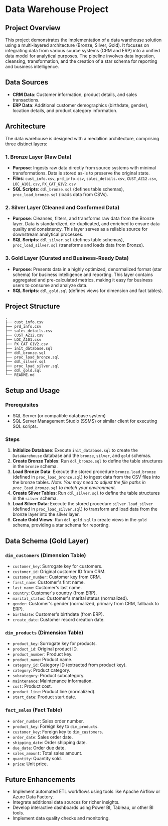# Data Warehouse Project

## Project Overview
This project demonstrates the implementation of a data warehouse solution using a multi-layered architecture (Bronze, Silver, Gold). It focuses on integrating data from various source systems (CRM and ERP) into a unified data model for analytical purposes. The pipeline involves data ingestion, cleansing, transformation, and the creation of a star schema for reporting and business intelligence.

## Data Sources
- **CRM Data**: Customer information, product details, and sales transactions.
- **ERP Data**: Additional customer demographics (birthdate, gender), location details, and product category information.

## Architecture
The data warehouse is designed with a medallion architecture, comprising three distinct layers:

### 1. Bronze Layer (Raw Data)
- **Purpose**: Ingests raw data directly from source systems with minimal transformations. Data is stored as-is to preserve the original state.
- **Files**: `cust_info.csv`, `prd_info.csv`, `sales_details.csv`, `CUST_AZ12.csv`, `LOC_A101.csv`, `PX_CAT_G1V2.csv`
- **SQL Scripts**: `ddl_bronze.sql` (defines table schemas), `proc_load_bronze.sql` (loads data from CSVs).

### 2. Silver Layer (Cleaned and Conformed Data)
- **Purpose**: Cleanses, filters, and transforms raw data from the Bronze layer. Data is standardized, de-duplicated, and enriched to ensure data quality and consistency. This layer serves as a reliable source for downstream analytical processes.
- **SQL Scripts**: `ddl_silver.sql` (defines table schemas), `proc_load_silver.sql` (transforms and loads data from Bronze).

### 3. Gold Layer (Curated and Business-Ready Data)
- **Purpose**: Presents data in a highly optimized, denormalized format (star schema) for business intelligence and reporting. This layer contains aggregated and pre-calculated metrics, making it easy for business users to consume and analyze data.
- **SQL Scripts**: `ddl_gold.sql` (defines views for dimension and fact tables).

## Project Structure
```
.
├── cust_info.csv
├── prd_info.csv
├── sales_details.csv
├── CUST_AZ12.csv
├── LOC_A101.csv
├── PX_CAT_G1V2.csv
├── init_database.sql
├── ddl_bronze.sql
├── proc_load_bronze.sql
├── ddl_silver.sql
├── proc_load_silver.sql
├── ddl_gold.sql
└── README.md
```

## Setup and Usage

### Prerequisites
- SQL Server (or compatible database system)
- SQL Server Management Studio (SSMS) or similar client for executing SQL scripts.

### Steps
1. **Initialize Database**: Execute `init_database.sql` to create the `DataWarehouse` database and the `bronze`, `silver`, and `gold` schemas.
2. **Create Bronze Tables**: Run `ddl_bronze.sql` to define the table structures in the `bronze` schema.
3. **Load Bronze Data**: Execute the stored procedure `bronze.load_bronze` (defined in `proc_load_bronze.sql`) to ingest data from the CSV files into the bronze tables. *Note: You may need to adjust the file paths in `proc_load_bronze.sql` to match your environment.*
4. **Create Silver Tables**: Run `ddl_silver.sql` to define the table structures in the `silver` schema.
5. **Load Silver Data**: Execute the stored procedure `silver.load_silver` (defined in `proc_load_silver.sql`) to transform and load data from the bronze layer into the silver layer.
6. **Create Gold Views**: Run `ddl_gold.sql` to create views in the `gold` schema, providing a star schema for reporting.

## Data Schema (Gold Layer)

### `dim_customers` (Dimension Table)
- `customer_key`: Surrogate key for customers.
- `customer_id`: Original customer ID from CRM.
- `customer_number`: Customer key from CRM.
- `first_name`: Customer's first name.
- `last_name`: Customer's last name.
- `country`: Customer's country (from ERP).
- `marital_status`: Customer's marital status (normalized).
- `gender`: Customer's gender (normalized, primary from CRM, fallback to ERP).
- `birthdate`: Customer's birthdate (from ERP).
- `create_date`: Customer record creation date.

### `dim_products` (Dimension Table)
- `product_key`: Surrogate key for products.
- `product_id`: Original product ID.
- `product_number`: Product key.
- `product_name`: Product name.
- `category_id`: Category ID (extracted from product key).
- `category`: Product category.
- `subcategory`: Product subcategory.
- `maintenance`: Maintenance information.
- `cost`: Product cost.
- `product_line`: Product line (normalized).
- `start_date`: Product start date.

### `fact_sales` (Fact Table)
- `order_number`: Sales order number.
- `product_key`: Foreign key to `dim_products`.
- `customer_key`: Foreign key to `dim_customers`.
- `order_date`: Sales order date.
- `shipping_date`: Order shipping date.
- `due_date`: Order due date.
- `sales_amount`: Total sales amount.
- `quantity`: Quantity sold.
- `price`: Unit price.

## Future Enhancements
- Implement automated ETL workflows using tools like Apache Airflow or Azure Data Factory.
- Integrate additional data sources for richer insights.
- Develop interactive dashboards using Power BI, Tableau, or other BI tools.
- Implement data quality checks and monitoring.
